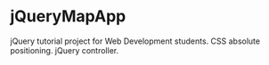 # jQueryMapApp
jQuery tutorial project for Web Development students. CSS absolute positioning. jQuery controller.
